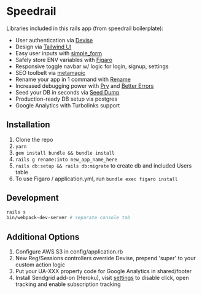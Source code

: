 # Speedrail

Libraries included in this rails app (from speedrail boilerplate):
* User authentication via [Devise](https://github.com/plataformatec/devise)
* Design via [Tailwind UI](https://tailwindui.com/)
* Easy user inputs with [simple_form](https://github.com/plataformatec/simple_form)
* Safely store ENV variables with [Figaro](https://github.com/laserlemon/figaro)
* Responsive toggle navbar w/ logic for login, signup, settings
* SEO toolbelt via [metamagic](https://github.com/lassebunk/metamagic)
* Rename your app in 1 command with [Rename](https://github.com/get/Rename)
* Increased debugging power with [Pry](https://github.com/pry/pry) and [Better Errors](https://github.com/charliesome/better_errors)
* Seed your DB in seconds via [Seed Dump](https://github.com/rroblak/seed_dump)
* Production-ready DB setup via postgres
* Google Analytics with Turbolinks support

## Installation
1. Clone the repo
2. `yarn`
3. `gem install bundle && bundle install`
4. `rails g rename:into new_app_name_here`
5. `rails db:setup && rails db:migrate` to create db and included Users table
6. To use Figaro / application.yml, run `bundle exec figaro install`

## Development
```sh
rails s
bin/webpack-dev-server # separate console tab
```

## Additional Options
1. Configure AWS S3 in config/application.rb
2. New Reg/Sessions controllers override Devise, prepend 'super' to your custom action logic
3. Put your UA-XXX property code for Google Analytics in shared/footer
4. Install Sendgrid add-on (Heroku), visit [settings](https://app.sendgrid.com/settings/tracking) to disable click, open tracking and enable subscription tracking
